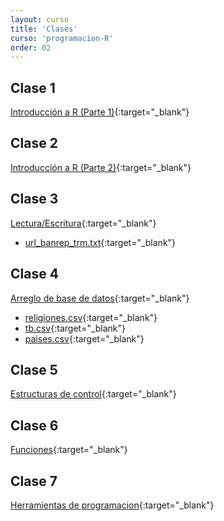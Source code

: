 ```yaml
---
layout: curso
title: 'Clases'
curso: 'programacion-R'
order: 02
---
```


## Clase 1
[Introducción a R (Parte 1)](/programacion-R/slides/01_Intro_1.html){:target="_blank"}

## Clase 2
[Introducción a R (Parte 2)](/programacion-R/slides/01_Intro_2.html){:target="_blank"}

## Clase 3
[Lectura/Escritura](/programacion-R/slides/02_Lectura_Escritura.html){:target="_blank"}

- [url_banrep_trm.txt](/programacion-R/slides/url_banrep_trm.txt){:target="_blank"}

## Clase 4
[Arreglo de base de datos](/programacion-R/slides/03_Arreglo_Base_Datos.html){:target="_blank"}

- [religiones.csv](/programacion-R/slides/religions.csv){:target="_blank"}
- [tb.csv](/programacion-R/slides/tb.csv){:target="_blank"}
- [paises.csv](/programacion-R/slides/paises.csv){:target="_blank"}

## Clase 5
[Estructuras de control](/programacion-R/slides/04_Estructuras_de_control.html){:target="_blank"}

## Clase 6
[Funciones](/programacion-R/slides/05_Funciones.html){:target="_blank"}

## Clase 7
[Herramientas de programacion](/programacion-R/slides/06_Herramientas_programacion.html){:target="_blank"}


